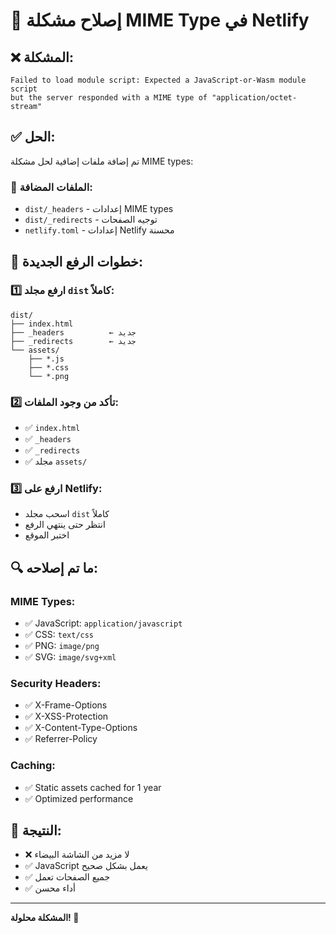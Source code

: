 # 🔧 إصلاح مشكلة MIME Type في Netlify

## ❌ المشكلة:
```
Failed to load module script: Expected a JavaScript-or-Wasm module script 
but the server responded with a MIME type of "application/octet-stream"
```

## ✅ الحل:
تم إضافة ملفات إضافية لحل مشكلة MIME types:

### 📁 الملفات المضافة:
- `dist/_headers` - إعدادات MIME types
- `dist/_redirects` - توجيه الصفحات
- `netlify.toml` - إعدادات Netlify محسنة

## 🚀 خطوات الرفع الجديدة:

### 1️⃣ ارفع مجلد `dist` كاملاً:
```
dist/
├── index.html
├── _headers          ← جديد
├── _redirects        ← جديد
└── assets/
    ├── *.js
    ├── *.css
    └── *.png
```

### 2️⃣ تأكد من وجود الملفات:
- ✅ `index.html`
- ✅ `_headers`
- ✅ `_redirects`
- ✅ مجلد `assets/`

### 3️⃣ ارفع على Netlify:
- اسحب مجلد `dist` كاملاً
- انتظر حتى ينتهي الرفع
- اختبر الموقع

## 🔍 ما تم إصلاحه:

### MIME Types:
- ✅ JavaScript: `application/javascript`
- ✅ CSS: `text/css`
- ✅ PNG: `image/png`
- ✅ SVG: `image/svg+xml`

### Security Headers:
- ✅ X-Frame-Options
- ✅ X-XSS-Protection
- ✅ X-Content-Type-Options
- ✅ Referrer-Policy

### Caching:
- ✅ Static assets cached for 1 year
- ✅ Optimized performance

## 🎯 النتيجة:
- ❌ لا مزيد من الشاشة البيضاء
- ✅ JavaScript يعمل بشكل صحيح
- ✅ جميع الصفحات تعمل
- ✅ أداء محسن

---
**المشكلة محلولة! 🎉**







